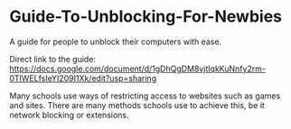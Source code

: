# Guide-To-Unblocking-For-Newbies
A guide for people to unblock their computers with ease.

Direct link to the guide: https://docs.google.com/document/d/1gDhQgDM8vjtIqkKuNnfy2rm-0TlWELfsIeYI209I1Xk/edit?usp=sharing

Many schools use ways of restricting access to websites such as games and sites. There are many methods schools use to achieve this, be it network blocking or extensions.
